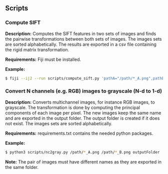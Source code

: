 ## Scripts

### Compute SIFT

**Description:** Computes the SIFT features in two sets of images and finds the pairwise
transformations between both sets of images. The images sets are sorted alphabetically.
The results are exported in a csv file containing the rigid matrix transformation.

**Requirements:** Fiji must be installed.

**Example:**
```bash
$ fiji --ij2 --run scripts/compute_sift.py 'pathA="/path/*_A.png",pathB="/path/*_B.png",result="result.csv"'
```

### Convert N channels (e.g. RGB) images to grayscale (N-d to 1-d)

**Description:** Converts multichannel images, for instance RGB images, to grayscale.
The transformation is done by computing the principal components of each image per
pixel. The new images keep the same name and  are exported in the output folder. The
output folder is created if it does not exist. The images sets are sorted alphabetically.

**Requirements:** requirements.txt contains the needed python packages.

**Example:**
```bash
$ python3 scripts/nc2gray.py /path/*_A.png /path/*_B.png outputFolder
```
**Note:** The pair of images must have different names as they are exported in the same
folder.